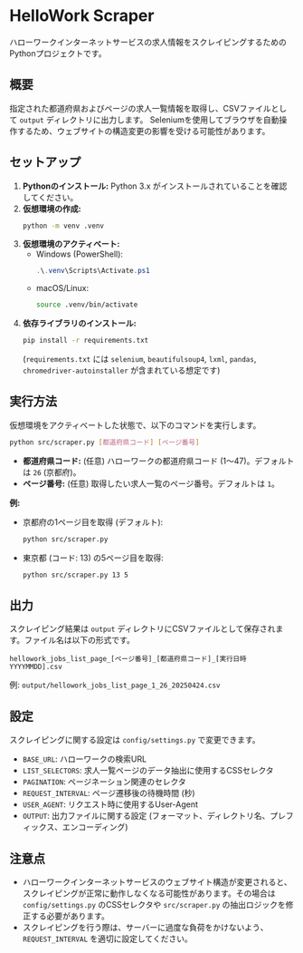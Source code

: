 # HelloWork Scraper

ハローワークインターネットサービスの求人情報をスクレイピングするためのPythonプロジェクトです。

## 概要

指定された都道府県およびページの求人一覧情報を取得し、CSVファイルとして `output` ディレクトリに出力します。
Seleniumを使用してブラウザを自動操作するため、ウェブサイトの構造変更の影響を受ける可能性があります。

## セットアップ

1.  **Pythonのインストール:** Python 3.x がインストールされていることを確認してください。
2.  **仮想環境の作成:**
    ```bash
    python -m venv .venv
    ```
3.  **仮想環境のアクティベート:**
    *   Windows (PowerShell):
        ```powershell
        .\.venv\Scripts\Activate.ps1
        ```
    *   macOS/Linux:
        ```bash
        source .venv/bin/activate
        ```
4.  **依存ライブラリのインストール:**
    ```bash
    pip install -r requirements.txt
    ```
    (`requirements.txt` には `selenium`, `beautifulsoup4`, `lxml`, `pandas`, `chromedriver-autoinstaller` が含まれている想定です)

## 実行方法

仮想環境をアクティベートした状態で、以下のコマンドを実行します。

```bash
python src/scraper.py [都道府県コード] [ページ番号]
```

*   **都道府県コード:** (任意) ハローワークの都道府県コード (1～47)。デフォルトは `26` (京都府)。
*   **ページ番号:** (任意) 取得したい求人一覧のページ番号。デフォルトは `1`。

**例:**

*   京都府の1ページ目を取得 (デフォルト):
    ```bash
    python src/scraper.py
    ```
*   東京都 (コード: 13) の5ページ目を取得:
    ```bash
    python src/scraper.py 13 5
    ```

## 出力

スクレイピング結果は `output` ディレクトリにCSVファイルとして保存されます。ファイル名は以下の形式です。

`hellowork_jobs_list_page_[ページ番号]_[都道府県コード]_[実行日時YYYYMMDD].csv`

例: `output/hellowork_jobs_list_page_1_26_20250424.csv`

## 設定

スクレイピングに関する設定は `config/settings.py` で変更できます。

*   `BASE_URL`: ハローワークの検索URL
*   `LIST_SELECTORS`: 求人一覧ページのデータ抽出に使用するCSSセレクタ
*   `PAGINATION`: ページネーション関連のセレクタ
*   `REQUEST_INTERVAL`: ページ遷移後の待機時間 (秒)
*   `USER_AGENT`: リクエスト時に使用するUser-Agent
*   `OUTPUT`: 出力ファイルに関する設定 (フォーマット、ディレクトリ名、プレフィックス、エンコーディング)

## 注意点

*   ハローワークインターネットサービスのウェブサイト構造が変更されると、スクレイピングが正常に動作しなくなる可能性があります。その場合は `config/settings.py` のCSSセレクタや `src/scraper.py` の抽出ロジックを修正する必要があります。
*   スクレイピングを行う際は、サーバーに過度な負荷をかけないよう、`REQUEST_INTERVAL` を適切に設定してください。
